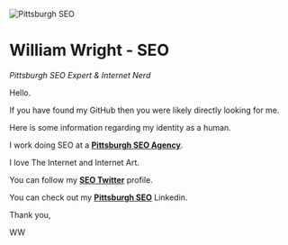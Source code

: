 <img src="https://avatars.githubusercontent.com/u/51162967?v=4" title="Pittsburgh SEO" alt="Pittsburgh SEO"><br>
<h1 id="william-wright-seo">William Wright - SEO</h1>
<p><em>Pittsburgh SEO Expert &amp; Internet Nerd</em></p>
<p>Hello.</p>
<p>If you have found my GitHub then you were likely directly looking for me.</p>
<p>Here is some information regarding my identity as a human.</p>
<p>I work doing SEO at a <b><a href="https://directom.com" title="Pittsburgh SEO Agency" alt="Pittsburgh SEO Agency">Pittsburgh SEO Agency</b></a>.</p>
<p>I love The Internet and Internet Art.</p>
<p>You can follow my <b><a href="https://twitter.com/WrightSEO" alt="SEO Twitter" title="SEO Twitter">SEO Twitter</b></a> profile.</p>
<p>You can check out my <b><a href="https://www.linkedin.com/in/pittsburghseoservices/" title="Pittsburgh SEO Services" alt="Pittsburgh SEO Services">Pittsburgh SEO</b></a> Linkedin.</p>
<p>Thank you,</p>
<p>WW</p>
